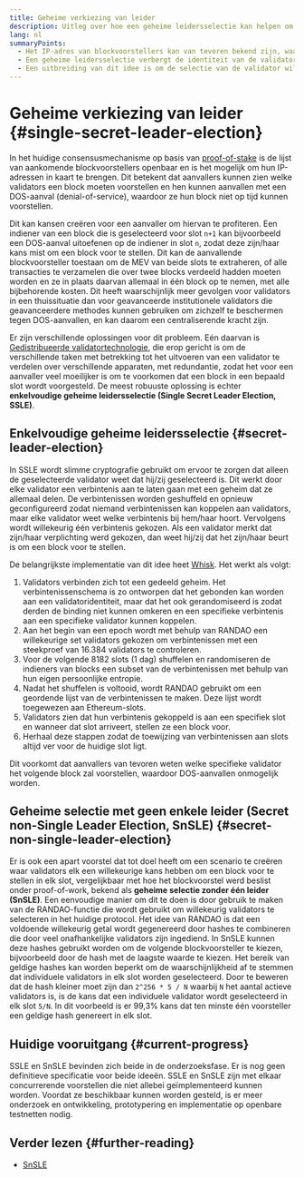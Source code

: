 ```yaml
---
title: Geheime verkiezing van leider
description: Uitleg over hoe een geheime leidersselectie kan helpen om validators te beschermen tegen aanvallen
lang: nl
summaryPoints:
  - Het IP-adres van blockvoorstellers kan van tevoren bekend zijn, waardoor ze kwetsbaar zijn voor aanvallen
  - Een geheime leidersselectie verbergt de identiteit van de validators zodat ze niet van tevoren bekend zijn
  - Een uitbreiding van dit idee is om de selectie van de validator willekeurig te maken in elk slot.
---
```


# Geheime verkiezing van leider {#single-secret-leader-election}

In het huidige consensusmechanisme op basis van [proof-of-stake](/developers/docs/consensus-mechanisms/pos) is de lijst van aankomende blockvoorstellers openbaar en is het mogelijk om hun IP-adressen in kaart te brengen. Dit betekent dat aanvallers kunnen zien welke validators een block moeten voorstellen en hen kunnen aanvallen met een DOS-aanval (denial-of-service), waardoor ze hun block niet op tijd kunnen voorstellen.

Dit kan kansen creëren voor een aanvaller om hiervan te profiteren. Een indiener van een block die is geselecteerd voor slot `n+1` kan bijvoorbeeld een DOS-aanval uitoefenen op de indiener in slot `n`, zodat deze zijn/haar kans mist om een block voor te stellen. Dit kan de aanvallende blockvoorsteller toestaan om de MEV van beide slots te extraheren, of alle transacties te verzamelen die over twee blocks verdeeld hadden moeten worden en ze in plaats daarvan allemaal in één block op te nemen, met alle bijbehorende kosten. Dit heeft waarschijnlijk meer gevolgen voor validators in een thuissituatie dan voor geavanceerde institutionele validators die geavanceerdere methodes kunnen gebruiken om zichzelf te beschermen tegen DOS-aanvallen, en kan daarom een centraliserende kracht zijn.

Er zijn verschillende oplossingen voor dit probleem. Eén daarvan is [Gedistribueerde validatortechnologie](https://github.com/ethereum/distributed-validator-specs), die erop gericht is om de verschillende taken met betrekking tot het uitvoeren van een validator te verdelen over verschillende apparaten, met redundantie, zodat het voor een aanvaller veel moeilijker is om te voorkomen dat een block in een bepaald slot wordt voorgesteld. De meest robuuste oplossing is echter **enkelvoudige geheime leidersselectie (Single Secret Leader Election, SSLE)**.

## Enkelvoudige geheime leidersselectie {#secret-leader-election}

In SSLE wordt slimme cryptografie gebruikt om ervoor te zorgen dat alleen de geselecteerde validator weet dat hij/zij geselecteerd is. Dit werkt door elke validator een verbintenis aan te laten gaan met een geheim dat ze allemaal delen. De verbintenissen worden geshuffeld en opnieuw geconfigureerd zodat niemand verbintenissen kan koppelen aan validators, maar elke validator weet welke verbintenis bij hem/haar hoort. Vervolgens wordt willekeurig één verbintenis gekozen. Als een validator merkt dat zijn/haar verplichting werd gekozen, dan weet hij/zij dat het zijn/haar beurt is om een block voor te stellen.

De belangrijkste implementatie van dit idee heet [Whisk](https://ethresear.ch/t/whisk-a-practical-shuffle-based-ssle-protocol-for-ethereum/11763). Het werkt als volgt:

1. Validators verbinden zich tot een gedeeld geheim. Het verbintenissenschema is zo ontworpen dat het gebonden kan worden aan een validatoridentiteit, maar dat het ook gerandomiseerd is zodat derden de binding niet kunnen omkeren en een specifieke verbintenis aan een specifieke validator kunnen koppelen.
2. Aan het begin van een epoch wordt met behulp van RANDAO een willekeurige set validators gekozen om verbintenissen met een steekproef van 16.384 validators te controleren.
3. Voor de volgende 8182 slots (1 dag) shuffelen en randomiseren de indieners van blocks een subset van de verbintenissen met behulp van hun eigen persoonlijke entropie.
4. Nadat het shuffelen is voltooid, wordt RANDAO gebruikt om een geordende lijst van de verbintenissen te maken. Deze lijst wordt toegewezen aan Ethereum-slots.
5. Validators zien dat hun verbintenis gekoppeld is aan een specifiek slot en wanneer dat slot arriveert, stellen ze een block voor.
6. Herhaal deze stappen zodat de toewijzing van verbintenissen aan slots altijd ver voor de huidige slot ligt.

Dit voorkomt dat aanvallers van tevoren weten welke specifieke validator het volgende block zal voorstellen, waardoor DOS-aanvallen onmogelijk worden.

## Geheime selectie met geen enkele leider (Secret non-Single Leader Election, SnSLE) {#secret-non-single-leader-election}

Er is ook een apart voorstel dat tot doel heeft om een scenario te creëren waar validators elk een willekeurige kans hebben om een block voor te stellen in elk slot, vergelijkbaar met hoe het blockvoorstel werd beslist onder proof-of-work, bekend als **geheime selectie zonder één leider (SnSLE)**. Een eenvoudige manier om dit te doen is door gebruik te maken van de RANDAO-functie die wordt gebruikt om willekeurig validators te selecteren in het huidige protocol. Het idee van RANDAO is dat een voldoende willekeurig getal wordt gegenereerd door hashes te combineren die door veel onafhankelijke validators zijn ingediend. In SnSLE kunnen deze hashes gebruikt worden om de volgende blockvoorsteller te kiezen, bijvoorbeeld door de hash met de laagste waarde te kiezen. Het bereik van geldige hashes kan worden beperkt om de waarschijnlijkheid af te stemmen dat individuele validators in elk slot worden geselecteerd. Door te beweren dat de hash kleiner moet zijn dan `2^256 * 5 / N` waarbij `N` het aantal actieve validators is, is de kans dat een individuele validator wordt geselecteerd in elk slot `5/N`. In dit voorbeeld is er 99,3% kans dat ten minste één voorsteller een geldige hash genereert in elk slot.

## Huidige vooruitgang {#current-progress}

SSLE en SnSLE bevinden zich beide in de onderzoeksfase. Er is nog geen definitieve specificatie voor beide ideeën. SSLE en SnSLE zijn met elkaar concurrerende voorstellen die niet allebei geïmplementeerd kunnen worden. Voordat ze beschikbaar kunnen worden gesteld, is er meer onderzoek en ontwikkeling, prototypering en implementatie op openbare testnetten nodig.

## Verder lezen {#further-reading}

- [SnSLE](https://ethresear.ch/t/secret-non-single-leader-election/11789)
